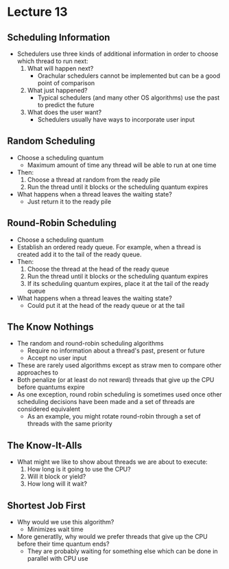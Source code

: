 # Lecture 13

## Scheduling Information

- Schedulers use three kinds of additional information in order to choose which thread to run next:
    1. What will happen next?
        * Orachular schedulers cannot be implemented but can be a good point of comparison
    2. What just happened?
        * Typical schedulers (and many other OS algorithms) use the past to predict the future
    3. What does the user want?
        * Schedulers usually have ways to incorporate user input

## Random Scheduling

- Choose a scheduling quantum
    * Maximum amount of time any thread will be able to run at one time
- Then:
    1. Choose a thread at random from the ready pile
    2. Run the thread until it blocks or the scheduling quantum expires
- What happens when a thread leaves the waiting state?
    * Just return it to the ready pile

## Round-Robin Scheduling

- Choose a scheduling quantum
- Establish an ordered ready queue. For example, when a thread is created add it to the tail of the ready queue.
- Then:
    1. Choose the thread at the head of the ready queue
    2. Run the thread until it blocks or the scheduling quantum expires
    3. If its scheduling quantum expires, place it at the tail of the ready queue
- What happens when a thread leaves the waiting state?
    * Could put it at the head of the ready queue or at the tail

## The Know Nothings

- The random and round-robin scheduling algorithms
    * Require no information about a thread's past, present or future
    * Accept no user input
- These are rarely used algorithms except as straw men to compare other approaches to
- Both penalize (or at least do not reward) threads that give up the CPU before quantums expire
- As one exception, round robin scheduling is sometimes used once other scheduling decisions have been made and a set of threads are considered equivalent
    * As an example, you might rotate round-robin through a set of threads with the same priority

## The Know-It-Alls

- What might we like to show about threads we are about to execute:
    1. How long is it going to use the CPU?
    2. Will it block or yield?
    3. How long will it wait?

## Shortest Job First

- Why would we use this algorithm?
    * Minimizes wait time
- More generatlly, why would we prefer threads that give up the CPU before their time quantum ends?
    * They are probably waiting for something else which can be done in parallel with CPU use